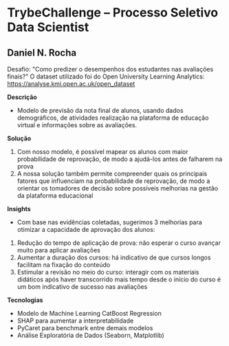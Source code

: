 # TrybeChallenge – Processo Seletivo Data Scientist
## Daniel N. Rocha
Desafio: "Como predizer o desempenhos dos estudantes nas avaliações finais?"
O dataset utilizado foi do Open University Learning Analytics: https://analyse.kmi.open.ac.uk/open_dataset

**Descrição**
- Modelo de previsão da nota final de alunos, usando dados demográficos, de atividades realização na plataforma de educação virtual e informações sobre as avaliações.

**Solução**
1. Com nosso modelo, é possível mapear os alunos com maior probabilidade de reprovação, de modo a ajudá-los antes de falharem na prova
2. A nossa solução também permite compreender quais os principais fatores que influenciam na probabilidade de reprovação, de modo a orientar os tomadores de decisão sobre possíveis melhorias na gestão da plataforma educacional

**Insights**
- Com base nas evidências coletadas, sugerimos 3 melhorias para otimizar a capacidade de aprovação dos alunos:
1. Redução do tempo de aplicação de prova: não esperar o curso avançar muito para aplicar avaliações
2. Aumentar a duração dos cursos: há indicativo de que cursos longos facilitam na fixação do conteúdo
3. Estimular a revisão no meio do curso: interagir com os materiais didáticos após haver transcorrido mais tempo desde o início do curso é um bom indicativo de sucesso nas avaliações

**Tecnologias**
- Modelo de Machine Learning CatBoost Regression
- SHAP para aumentar a interpretabilidade
- PyCaret para benchmark entre demais modelos
- Análise Exploratória de Dados (Seaborn, Matplotlib)
